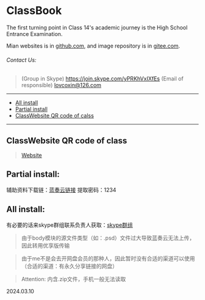# ClassBook
The first turning point in Class 14's academic journey is the High School Entrance Examination.

Mian websites is in [github.com](https://github.com/lovcoxin/classbook), and image repository is in [gitee.com](https://gitee.com/lycolovcoxin/classbook).


###### Contact Us: 
> (Group in Skype) https://join.skype.com/yPRKhVxIXfEs
> (Email of responsible) lovcoxin@126.com

---

  * [All install](#all-install)
  * [Partial install](#partial-install)
  * [ClassWebsite QR code of calss](#classWebsite-qr-code-of-class)

---
## ClassWebsite QR code of class
> [Website](https://lxxgd.github.io/)


## Partial install:
辅助资料下载链：[蓝奏云链接](https://lovcoxin.lanzout.com/iAFYx1qvfjfi)
提取密码：1234

## All install:
有必要的话来skype群组联系负责人获取：[skype群组](https://join.skype.com/yPRKhVxIXfEs)

> 由于body模块的源文件类型（如：.psd）文件过大导致蓝奏云无法上传，因此转用优享版传输

> 由于me不是会去开网盘会员的那种人，因此暂时没有合适的渠道可以使用（合适的渠道：有永久分享链接的网盘）

> Attention: 内含.zip文件，手机一般无法读取

2024.03.10


